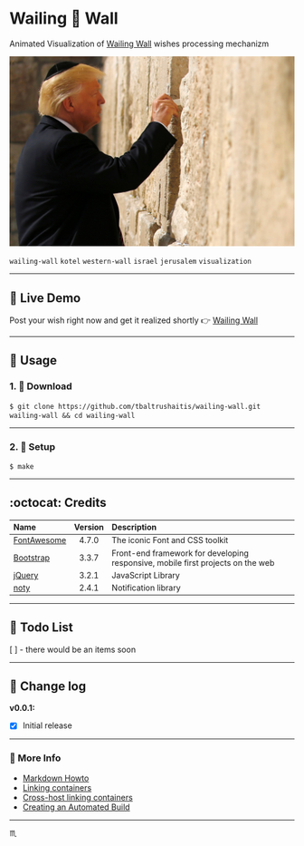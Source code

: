 # Wailing :pray: Wall #

Animated Visualization of [Wailing Wall](https://en.wikipedia.org/wiki/Western_Wall) wishes processing mechanizm

![Trump talk to wall](assets/img/trump-wall.jpg)

`wailing-wall` `kotel` `western-wall` `israel` `jerusalem` `visualization`

---

## :moyai: Live Demo ##
Post your wish right now and get it realized shortly :point_right: [Wailing Wall](http://bit.ly/wish-wall)

---

## :runner: Usage ##

### 1. :briefcase: Download ###
```shell
$ git clone https://github.com/tbaltrushaitis/wailing-wall.git wailing-wall && cd wailing-wall
```

---

### 2. :wrench: Setup ###
```shell
$ make
```

---

## :octocat: Credits ##

| Name | Version | Description |
|:-----|:-------:|:------------|
[FontAwesome](http://fontawesome.io/) | 4.7.0 | The iconic Font and CSS toolkit
[Bootstrap](http://getbootstrap.com) | 3.3.7 | Front-end framework for developing responsive, mobile first projects on the web
[jQuery](http://jquery.com/) | 3.2.1 | JavaScript Library
[noty](http://ned.im/noty) | 2.4.1 | Notification library

---

## :pushpin: Todo List ##

 [ ] - there would be an items soon

---

## :memo: Change log ##

**v0.0.1:**
- [x] Initial release

---

### :link: More Info ###

 - [Markdown Howto](https://bitbucket.org/tutorials/markdowndemo)
 - [Linking containers](https://docs.docker.com/engine/userguide/networking/default_network/dockerlinks.md)
 - [Cross-host linking containers](https://docs.docker.com/engine/admin/ambassador_pattern_linking.md)
 - [Creating an Automated Build](https://docs.docker.com/docker-hub/builds/)

---

:scorpius:
